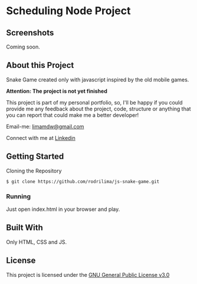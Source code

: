 # Scheduling Node Project

## Screenshots

Coming soon.

## About this Project

Snake Game created only with javascript inspired by the old mobile games.

**Attention: The project is not yet finished**

This project is part of my personal portfolio, so, I'll be happy if you could provide me any feedback about the project, code, structure or anything that you can report that could make me a better developer!

Email-me: limamdw@gmail.com

Connect with me at [Linkedin](https://www.linkedin.com/in/rodrilima/)

## Getting Started

Cloning the Repository

```
$ git clone https://github.com/rodrilima/js-snake-game.git

```

### Running

Just open index.html in your browser and play.


## Built With

Only HTML, CSS and JS.

## License

This project is licensed under the [GNU General Public License v3.0](https://github.com/rodrilima/js-snake-game/blob/master/LICENSE)